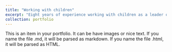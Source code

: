 ```yaml
---
title: "Working with children"
excerpt: "Eight years of experience working with children as a leader of scout troop. Experience with organization of various events and summer camps for more than eighty people. I am in charge of program preparation, that includes complex and cryptographic games, making costumes, card games, and organizing a team of twenty people. I have also participated in developing and testing of our <a href="https://bosan.cz/o-nas">webpages<a/> and multiple mobile aplications for our use. <br/><img src='/images/gandalf2023_CV.jpg'>"
collection: portfolio
---
```


This is an item in your portfolio. It can be have images or nice text. If you name the file .md, it will be parsed as markdown. If you name the file .html, it will be parsed as HTML. 
